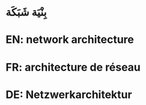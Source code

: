 # بِنْيَة شَبَكَة

# EN: network architecture

# FR: architecture de réseau

# DE: Netzwerkarchitektur
